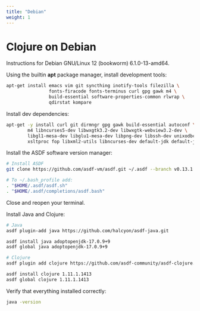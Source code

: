 ```yaml
---
title: "Debian"
weight: 1
---
```


# Clojure on Debian

Instructions for Debian GNU/Linux 12 (bookworm) 6.1.0-13-amd64.

Using the builtin **apt** package manager, install development tools:

```sh
apt-get install emacs vim git syncthing inotify-tools filezilla \
                fonts-firacode fonts-terminus curl gpg gawk m4 \
                build-essential software-properties-common rlwrap \
                qdirstat kompare
```

Install dev dependencies:

```sh
apt-get -y install curl git dirmngr gpg gawk build-essential autoconf \
        m4 libncurses5-dev libwxgtk3.2-dev libwxgtk-webview3.2-dev \
        libgl1-mesa-dev libglu1-mesa-dev libpng-dev libssh-dev unixodbc-dev \
        xsltproc fop libxml2-utils libncurses-dev default-jdk default-jre
```

Install the ASDF software version manager:

```sh
# Install ASDF
git clone https://github.com/asdf-vm/asdf.git ~/.asdf --branch v0.13.1

# To ~/.bash_profile add:
. "$HOME/.asdf/asdf.sh"
. "$HOME/.asdf/completions/asdf.bash"
```

Close and reopen your terminal.

Install Java and Clojure:

```sh
# Java
asdf plugin-add java https://github.com/halcyon/asdf-java.git

asdf install java adoptopenjdk-17.0.9+9
asdf global java adoptopenjdk-17.0.9+9

# Clojure
asdf plugin add clojure https://github.com/asdf-community/asdf-clojure.git

asdf install clojure 1.11.1.1413
asdf global clojure 1.11.1.1413
```

Verify that everything installed correctly:

```sh
java -version
```
